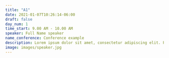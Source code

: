 ```yaml
---
title: "A1"
date: 2021-01-07T10:26:14-06:00
draft: false
day_num: 1
time_start: 9.00 AM - 10.00 AM
speaker: Full Name speaker
name_conference: Conference example
description: Lorem ipsum dolor sit amet, consectetur adipiscing elit. Pellentesque volutpat nulla ac quam interdum vulputate.
image: images/speaker.jpg
---
```


